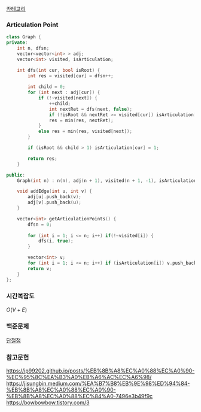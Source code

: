 [카테고리](/README.md)
### Articulation Point
```cpp
class Graph {
private:
    int n, dfsn;
    vector<vector<int> > adj;
    vector<int> visited, isArticulation;

    int dfs(int cur, bool isRoot) {
        int res = visited[cur] = dfsn++;
        
        int child = 0;
        for (int next : adj[cur]) {
            if (!~visited[next]) {
                ++child;
                int nextRet = dfs(next, false);
                if (!isRoot && nextRet >= visited[cur]) isArticulation[cur] = 1;
                res = min(res, nextRet);
            }
            else res = min(res, visited[next]);
        }

        if (isRoot && child > 1) isArticulation[cur] = 1;

        return res;
    }

public:
    Graph(int n) : n(n), adj(n + 1), visited(n + 1, -1), isArticulation(n + 1, 0) {}

    void addEdge(int u, int v) {
        adj[u].push_back(v);
        adj[v].push_back(u);
    }

    vector<int> getArticulationPoints() {
        dfsn = 0;
        
        for (int i = 1; i <= n; i++) if(!~visited[i]) {
            dfs(i, true);
        }

        vector<int> v;
        for (int i = 1; i <= n; i++) if (isArticulation[i]) v.push_back(i);
        return v;
    }
};
```
### 시간복잡도 
$O(V + E)$   

### 백준문제
[단절점](https://www.acmicpc.net/problem/11266)

### 참고문헌
https://ip99202.github.io/posts/%EB%8B%A8%EC%A0%88%EC%A0%90-%EC%95%8C%EA%B3%A0%EB%A6%AC%EC%A6%98/   
https://jisungbin.medium.com/%EA%B7%B8%EB%9E%98%ED%94%84-%EB%8B%A8%EC%A0%88%EC%A0%90-%EB%8B%A8%EC%A0%88%EC%84%A0-7496e3b49f9c   
https://bowbowbow.tistory.com/3
